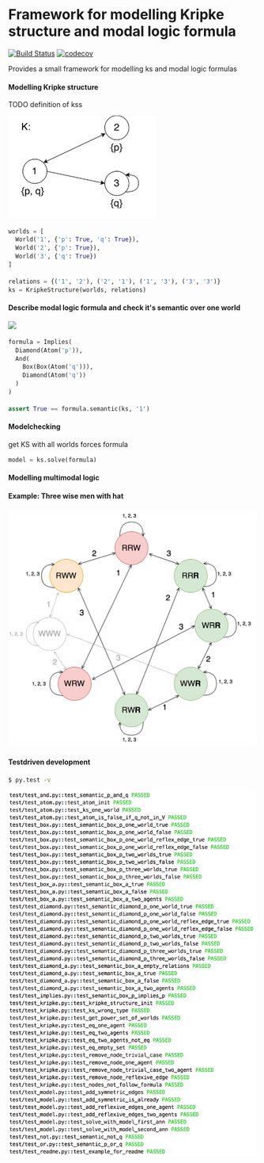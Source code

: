 Framework for modelling Kripke structure and modal logic formula
================================================================
[![Build Status](https://travis-ci.org/erohkohl/ai-modal-logic.svg?branch=master)](https://travis-ci.org/erohkohl/ai-modal-logic)
[![codecov](https://codecov.io/gh/erohkohl/ai-modal-logic/branch/master/graph/badge.svg)](https://codecov.io/gh/erohkohl/ai-modal-logic)

Provides a small framework for modelling ks and modal logic formulas



#### Modelling Kripke structure
TODO definition of kss

<img src="./doc/ks_example.png" width="300">

```python
worlds = [
  World('1', {'p': True, 'q': True}),
  World('2', {'p': True}),
  World('3', {'q': True})
]

relations = {('1', '2'), ('2', '1'), ('1', '3'), ('3', '3')}
ks = KripkeStructure(worlds, relations)
```

#### Describe modal logic formula and check it's semantic over one world
<img src="./doc/formula_example_2.png" width="250">

```python
formula = Implies(
  Diamond(Atom('p')),
  And(
    Box(Box(Atom('q'))),
    Diamond(Atom('q'))
  )
)

assert True == formula.semantic(ks, '1')
```

#### Modelchecking
get KS with all worlds forces formula
```python
model = ks.solve(formula)
```

#### Modelling multimodal logic

#### Example: Three wise men with hat
<img src="./doc/wise_men.png" width="550">

#### Testdriven development
```bash
$ py.test -v
```

<img src="./doc/tests.png" width="630">
